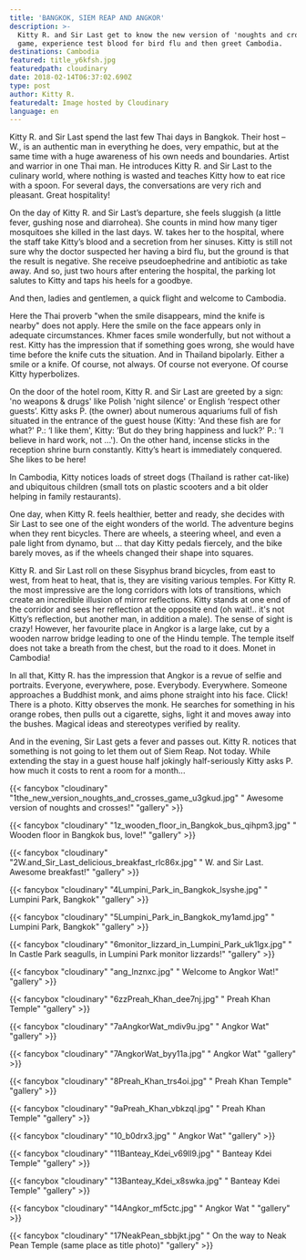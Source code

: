 ```yaml
---
title: 'BANGKOK, SIEM REAP AND ANGKOR'
description: >-
  Kitty R. and Sir Last get to know the new version of 'noughts and crosses'
  game, experience test blood for bird flu and then greet Cambodia.
destinations: Cambodia
featured: title_y6kfsh.jpg
featuredpath: cloudinary
date: 2018-02-14T06:37:02.690Z
type: post
author: Kitty R.
featuredalt: Image hosted by Cloudinary
language: en
---
```

Kitty R. and Sir Last spend the last few Thai days in Bangkok. Their host – W., is an authentic man in everything he does, very empathic, but at the same time with a huge awareness of his own needs and boundaries. Artist and warrior in one Thai man. He introduces Kitty R. and Sir Last to the culinary world, where nothing is wasted and teaches Kitty how to eat rice with a spoon. For several days, the conversations are very rich and pleasant. Great hospitality!

On the day of Kitty R. and Sir Last’s departure, she feels sluggish (a little fever, gushing nose and diarrohea). She counts in mind how many tiger mosquitoes she killed in the last days. W. takes her to the hospital, where the staff take Kitty’s blood and a secretion from her sinuses. Kitty is still not sure why the doctor suspected her having a bird flu, but the ground is that the result is negative. She receive pseudoephedrine and antibiotic as take away. And so, just two hours after entering the hospital, the parking lot salutes to Kitty and taps his heels for a goodbye.

And then, ladies and gentlemen, a quick flight and welcome to Cambodia.

Here the Thai proverb "when the smile disappears, mind the knife is nearby" does not apply. Here the smile on the face appears only in adequate circumstances. Khmer faces smile wonderfully, but not without a rest. Kitty has the impression that if something goes wrong, she would have time before the knife cuts the situation. And in Thailand bipolarly. Either a smile or a knife. Of course, not always. Of course not everyone. Of course Kitty hyperbolizes.

On the door of the hotel room, Kitty R. and Sir Last are greeted by a sign: 'no weapons & drugs' like Polish 'night silence' or English ‘respect other guests’. Kitty asks P. (the owner) about numerous aquariums full of fish situated in the entrance of the guest house (Kitty: 'And these fish are for what?' P.: ‘I like them', Kitty: ’But do they bring happiness and luck?' P.: 'I believe in hard work, not ...'). On the other hand, incense sticks in the reception shrine burn constantly. Kitty’s heart is immediately conquered. She likes to be here!

In Cambodia, Kitty notices loads of street dogs (Thailand is rather cat-like) and ubiquitous children (small tots on plastic scooters and a bit older helping in family restaurants).

One day, when Kitty R. feels healthier, better and ready, she decides with Sir Last to see one of the eight wonders of the world. The adventure begins when they rent bicycles. There are wheels, a steering wheel, and even a pale light from dynamo, but ... that day Kitty pedals fiercely, and the bike barely moves, as if the wheels changed their shape into squares.

Kitty R. and Sir Last roll on these Sisyphus brand bicycles, from east to west, from heat to heat, that is, they are visiting various temples. For Kitty R. the most impressive are the long corridors with lots of transitions, which create an incredible illusion of mirror reflections. Kitty stands at one end of the corridor and sees her reflection at the opposite end (oh wait!.. it's not Kitty’s reflection, but another man, in addition a male). The sense of sight is crazy! However, her favourite place in Angkor is a large lake, cut by a wooden narrow bridge leading to one of the Hindu temple. The temple itself does not take a breath from the chest, but the road to it does. Monet in Cambodia!

In all that, Kitty R. has the impression that Angkor is a revue of selfie and portraits. Everyone, everywhere, pose. Everybody. Everywhere. Someone approaches a Buddhist monk, and aims  phone straight into his face. Click! There is a photo. Kitty observes the monk. He searches for something in his orange robes, then pulls out a cigarette, sighs, light it and moves away into the bushes. Magical ideas and stereotypes verified by reality. 

And in the evening, Sir Last gets a fever and passes out. Kitty R. notices that something is not going to let them out of Siem Reap. Not today. While extending the stay in a guest house half jokingly half-seriously Kitty asks P. how much it costs to rent a room for a month...

{{< fancybox "cloudinary" "1the_new_version_noughts_and_crosses_game_u3gkud.jpg" "  Awesome version of noughts and crosses!" "gallery" >}}

{{< fancybox "cloudinary" "1z_wooden_floor_in_Bangkok_bus_qihpm3.jpg" "  Wooden floor in Bangkok bus, love!" "gallery" >}}

{{< fancybox "cloudinary" "2W.and_Sir_Last_delicious_breakfast_rlc86x.jpg" "  W. and Sir Last. Awesome breakfast!" "gallery" >}}

{{< fancybox "cloudinary" "4Lumpini_Park_in_Bangkok_lsyshe.jpg" "  Lumpini Park, Bangkok" "gallery" >}}

{{< fancybox "cloudinary" "5Lumpini_Park_in_Bangkok_my1amd.jpg" "  Lumpini Park, Bangkok" "gallery" >}}

{{< fancybox "cloudinary" "6monitor_lizzard_in_Lumpini_Park_uk1lgx.jpg" "  In Castle Park seagulls, in Lumpini Park monitor lizzards!" "gallery" >}}

{{< fancybox "cloudinary" "ang_lnznxc.jpg" "  Welcome to Angkor Wat!" "gallery" >}}

{{< fancybox "cloudinary" "6zzPreah_Khan_dee7nj.jpg" "  Preah Khan Temple" "gallery" >}}

{{< fancybox "cloudinary" "7aAngkorWat_mdiv9u.jpg" "  Angkor Wat" "gallery" >}}

{{< fancybox "cloudinary" "7AngkorWat_byy11a.jpg" "  Angkor Wat" "gallery" >}}

{{< fancybox "cloudinary" "8Preah_Khan_trs4oi.jpg" "  Preah Khan Temple" "gallery" >}}

{{< fancybox "cloudinary" "9aPreah_Khan_vbkzql.jpg" "  Preah Khan Temple" "gallery" >}}

{{< fancybox "cloudinary" "10_b0drx3.jpg" "  Angkor Wat" "gallery" >}}

{{< fancybox "cloudinary" "11Banteay_Kdei_v69ll9.jpg" "  Banteay Kdei Temple" "gallery" >}}

{{< fancybox "cloudinary" "13Banteay_Kdei_x8swka.jpg" "  Banteay Kdei Temple" "gallery" >}}

{{< fancybox "cloudinary" "14Angkor_mf5ctc.jpg" "  Angkor Wat " "gallery" >}}

{{< fancybox "cloudinary" "17NeakPean_sbbjkt.jpg" "  On the way to Neak Pean Temple (same place as title photo)" "gallery" >}}
